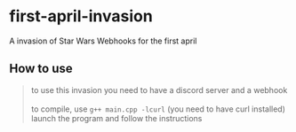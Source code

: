 # first-april-invasion
A invasion of Star Wars Webhooks for the first april


## How to use

> to use this invasion you need to have a discord server and a webhook <br/><br/>
> to compile, use ``g++ main.cpp -lcurl`` (you need to have curl installed) <br/>
> launch the program and follow the instructions
